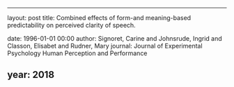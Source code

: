 ---
layout: post
title: Combined effects of form-and meaning-based predictability on perceived clarity of speech.

date: 1996-01-01 00:00
author: Signoret, Carine and Johnsrude, Ingrid and Classon, Elisabet and Rudner, Mary
journal: Journal of Experimental Psychology Human Perception and Performance

year: 2018
----